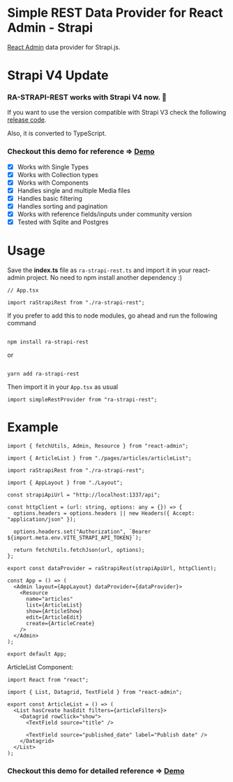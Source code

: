 # Simple REST Data Provider for React Admin - Strapi

[React Admin](https://marmelab.com/react-admin/) data provider for Strapi.js.

# Strapi V4 Update

### RA-STRAPI-REST works with Strapi V4 now. 🚀

If you want to use the version compatible with Strapi V3 check the following [release code](https://github.com/nazirov91/ra-strapi-rest/releases/tag/0.1.2).

Also, it is converted to TypeScript.

### Checkout this demo for reference => [Demo](https://github.com/nazirov91/ra-strapi-rest-demo)

- [x] Works with Single Types
- [x] Works with Collection types
- [x] Works with Components
- [x] Handles single and multiple Media files
- [x] Handles basic filtering
- [x] Handles sorting and pagination
- [x] Works with reference fields/inputs under community version
- [x] Tested with Sqlite and Postgres

# Usage

Save the **index.ts** file as `ra-strapi-rest.ts` and import it in your react-admin project. No need to npm install another dependency :)

```tsx
// App.tsx

import raStrapiRest from "./ra-strapi-rest";
```

If you prefer to add this to node modules, go ahead and run the following command

```

npm install ra-strapi-rest

```

or

```

yarn add ra-strapi-rest

```

Then import it in your `App.tsx` as usual

```tsx
import simpleRestProvider from "ra-strapi-rest";
```

# Example

```tsx
import { fetchUtils, Admin, Resource } from "react-admin";

import { ArticleList } from "./pages/articles/articleList";

import raStrapiRest from "./ra-strapi-rest";

import { AppLayout } from "./Layout";

const strapiApiUrl = "http://localhost:1337/api";

const httpClient = (url: string, options: any = {}) => {
  options.headers = options.headers || new Headers({ Accept: "application/json" });

  options.headers.set("Authorization", `Bearer ${import.meta.env.VITE_STRAPI_API_TOKEN}`);

  return fetchUtils.fetchJson(url, options);
};

export const dataProvider = raStrapiRest(strapiApiUrl, httpClient);

const App = () => (
  <Admin layout={AppLayout} dataProvider={dataProvider}>
    <Resource
      name="articles"
      list={ArticleList}
      show={ArticleShow}
      edit={ArticleEdit}
      create={ArticleCreate}
    />
  </Admin>
);

export default App;
```

ArticleList Component:

```tsx
import React from "react";

import { List, Datagrid, TextField } from "react-admin";

export const ArticleList = () => (
  <List hasCreate hasEdit filters={articleFilters}>
    <Datagrid rowClick="show">
      <TextField source="title" />

      <TextField source="published_date" label="Publish date" />
    </Datagrid>
  </List>
);
```

### Checkout this demo for detailed reference => [Demo](https://github.com/nazirov91/ra-strapi-rest-demo)
